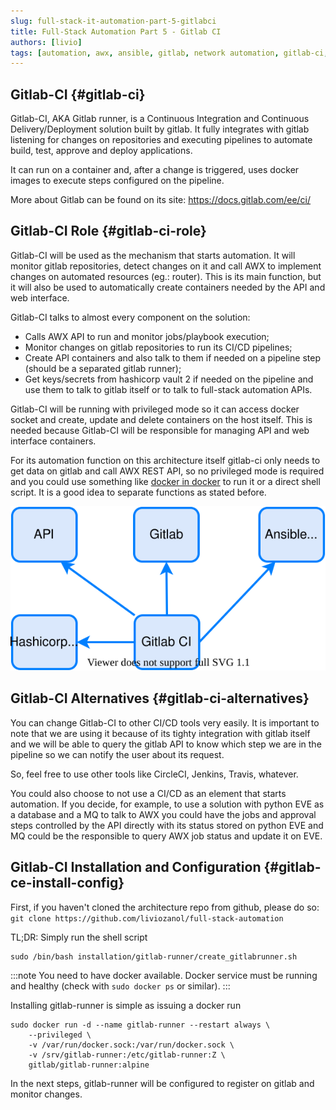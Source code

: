 ```yaml
---
slug: full-stack-it-automation-part-5-gitlabci
title: Full-Stack Automation Part 5 - Gitlab CI
authors: [livio]
tags: [automation, awx, ansible, gitlab, network automation, gitlab-ci, CI/CD, gitops]
---
```


## Gitlab-CI {#gitlab-ci}

Gitlab-CI, AKA Gitlab runner, is a Continuous Integration and Continuous Delivery/Deployment solution built by gitlab. It fully integrates with gitlab listening for changes on repositories and executing pipelines to automate build, test, approve and deploy applications.

It can run on a container and, after a change is triggered, uses docker images to execute steps configured on the pipeline.

More about Gitlab can be found on its site: https://docs.gitlab.com/ee/ci/

<!--truncate-->

## Gitlab-CI Role {#gitlab-ci-role}

Gitlab-CI will be used as the mechanism that starts automation. It will monitor gitlab repositories, detect changes on it and call AWX to implement changes on automated resources (eg.: router). This is its main function, but it will also be used to automatically create containers needed by the API and web interface.

Gitlab-CI talks to almost every component on the solution:
- Calls AWX API to run and monitor jobs/playbook execution;
- Monitor changes on gitlab repositories to run its CI/CD pipelines;
- Create API containers and also talk to them if needed on a pipeline step (should be a separated gitlab runner);
- Get keys/secrets from hashicorp vault 2 if needed on the pipeline and use them to talk to gitlab itself or to talk to full-stack automation APIs.


Gitlab-CI will be running with privileged mode so it can access docker socket and create, update and delete containers on the host itself. This is needed because Gitlab-CI will be responsible for managing API and web interface containers.

For its automation function on this architecture itself gitlab-ci only needs to get data on gitlab and call AWX REST API, so no privileged mode is required and you could use something like [docker in docker](https://hub.docker.com/_/docker) to run it or a direct shell script. It is a good idea to separate functions as stated before.


![Gitlab-CI role on architecture](./img/gitlab-ci_arch.svg)

## Gitlab-CI Alternatives {#gitlab-ci-alternatives}

You can change Gitlab-CI to other CI/CD tools very easily. It is important to note that we are using it because of its tighty integration with gitlab itself and we will be able to query the gitlab API to know which step we are in the pipeline so we can notify the user about its request.

So, feel free to use other tools like CircleCI, Jenkins, Travis, whatever.

You could also choose to not use a CI/CD as an element that starts automation. If you decide, for example, to use a solution with python EVE as a database and a MQ to talk to AWX you could have the jobs and approval steps controlled by the API directly with its status stored on python EVE and MQ could be the responsible to query AWX job status and update it on EVE.


## Gitlab-CI Installation and Configuration {#gitlab-ce-install-config}

First, if you haven't cloned the architecture repo from github, please do so: ```git clone https://github.com/liviozanol/full-stack-automation```

TL;DR: Simply run the shell script
```shell
sudo /bin/bash installation/gitlab-runner/create_gitlabrunner.sh
```

:::note
You need to have docker available. Docker service must be running and healthy (check with ```sudo docker ps``` or similar).
:::


Installing gitlab-runner is simple as issuing a docker run
```
sudo docker run -d --name gitlab-runner --restart always \
	--privileged \
	-v /var/run/docker.sock:/var/run/docker.sock \
	-v /srv/gitlab-runner:/etc/gitlab-runner:Z \
	gitlab/gitlab-runner:alpine
```

In the next steps, gitlab-runner will be configured to register on gitlab and monitor changes.